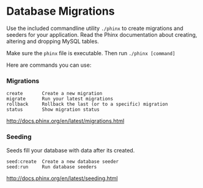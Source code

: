 # Database Migrations

Use the included commandline utility `./phinx` to create migrations and seeders
for your application. Read the Phinx documentation about creating, altering and 
dropping MySQL tables.

Make sure the `phinx` file is executable. Then run `./phinx [command]`

Here are commands you can use: 

### Migrations

    create       Create a new migration
    migrate      Run your latest migrations
    rollback     Rollback the last (or to a specific) migration
    status       Show migration status
    
http://docs.phinx.org/en/latest/migrations.html

### Seeding

Seeds fill your database with data after its created.

    seed:create  Create a new database seeder
    seed:run     Run database seeders
    
http://docs.phinx.org/en/latest/seeding.html
